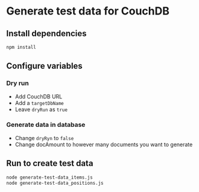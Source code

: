 # Generate test data for CouchDB

## Install dependencies
```bash
npm install
```

## Configure variables
### Dry run
- Add CouchDB URL
- Add a `targetDbName`
- Leave `dryRun` as `true`
### Generate data in database
- Change `dryRyn` to `false`
- Change docAmount to however many documents you want to generate

## Run to create test data
```bash
node generate-test-data_items.js
node generate-test-data_positions.js
```
